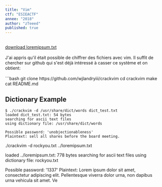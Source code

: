 ```yaml
---
title: "Vim"
ctf: "ESIEACTF"
annee: "2018"
author: "zTeeed"
published: true
---
```

<br />
<a href="/writeup-scripts/2017-2018/ESIEACTF/vim/loremipsum.txt">download loremipsum.txt</a>
<br />
<br />
J'ai appris qu'il était possible de chiffrer des fichiers avec vim. Il suffit de chercher sur github qui s'est déjà intéressé à casser ce système et on obtient:
<br />
<br />
```bash
git clone https://github.com/wjlandryiii/crackvim
cd crackvim
make
cat README.md

Dictionary Example
------------------

    $ ./crackvim -d /usr/share/dict/words dict_test.txt
    loaded dict_test.txt: 54 bytes
    searching for ascii text files
    using dictionary file: /usr/share/dict/words
    
    Possible password: 'unobjectionableness'
    Plaintext: sell all shares before the board meeting.



./crackvim -d rockyou.txt ../loremipsum.txt

loaded ../loremipsum.txt: 778 bytes
searching for ascii text files
using dictionary file: rockyou.txt

Possible password: '1337'
Plaintext: Lorem ipsum dolor sit amet, consectetur adipiscing elit. Pellentesque
viverra dolor urna, non dapibus urna vehicula sit amet. Ve
```
